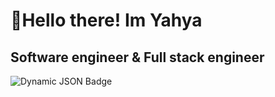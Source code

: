 # 👋Hello there! Im Yahya
## Software engineer & Full stack engineer
![Dynamic JSON Badge](https://img.shields.io/badge/dynamic/json?query=https%3A%2F%2Fapi.countapi.xyz%2Fget%2FBananaKlit%2Fprofile-views)


<!--
**BananaKlit/Bananaklit** is a ✨ _special_ ✨ repository because its `README.md` (this file) appears on your GitHub profile.

Here are some ideas to get you started:

- 🔭 I’m currently working on ...
- 🌱 I’m currently learning ...
- 👯 I’m looking to collaborate on ...
- 🤔 I’m looking for help with ...
- 💬 Ask me about ...
- 📫 How to reach me: ...
- 😄 Pronouns: ...
- ⚡ Fun fact: ...
-->

